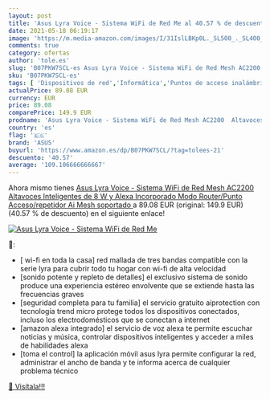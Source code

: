 ```yaml
---
layout: post
title: 'Asus Lyra Voice - Sistema WiFi de Red Me al 40.57 % de descuento'
date: 2021-05-18 06:19:17
image: 'https://m.media-amazon.com/images/I/31IslLBKp0L._SL500_._SL400_.jpg'
comments: true
category: ofertas
author: 'tole.es'
slug: 'B07PKW7SCL-es Asus Lyra Voice - Sistema WiFi de Red Mesh AC2200...'
sku: 'B07PKW7SCL-es'
tags: [ 'Dispositivos de red','Informática','Puntos de acceso inalámbrico','Routers','Sistemas WiFi Mesh','alexa','asus', ]
actualPrice: 89.08 EUR
currency: EUR
price: 89.08
comparePrice: 149.9 EUR
prodname: 'Asus Lyra Voice - Sistema WiFi de Red Mesh AC2200  Altavoces Inteligentes de 8 W y Alexa Incorporado  Modo Router/Punto Acceso/repetidor  Ai Mesh soportado '
country: 'es'
flag: '🇪🇸'
brand: 'ASUS'
buyurl: 'https://www.amazon.es/dp/B07PKW7SCL/?tag=tolees-21'
descuento: '40.57'
average: '109.106666666667'
---
```


Ahora mismo tienes [Asus Lyra Voice - Sistema WiFi de Red Mesh AC2200  Altavoces Inteligentes de 8 W y Alexa Incorporado  Modo Router/Punto Acceso/repetidor  Ai Mesh soportado ](https://www.amazon.es/dp/B07PKW7SCL/?tag=tolees-21) a 89.08 EUR (original: 149.9 EUR) (40.57 %  de descuento) en el siguiente enlace!

[![Asus Lyra Voice - Sistema WiFi de Red Me](https://m.media-amazon.com/images/I/31IslLBKp0L._SL500_._SL400_.jpg)](https://www.amazon.es/dp/B07PKW7SCL/?tag=tolees-21)

🔎:

- [ wi-fi en toda la casa] red mallada de tres bandas compatible con la serie lyra para cubrir todo tu hogar con wi-fi de alta velocidad
- [sonido potente y repleto de detalles] el exclusivo sistema de sonido produce una experiencia estéreo envolvente que se extiende hasta las frecuencias graves
- [seguridad completa para tu familia] el servicio gratuito aiprotection con tecnología trend micro protege todos los dispositivos conectados, incluso los electrodomésticos que se conectan a internet
- [amazon alexa integrado] el servicio de voz alexa te permite escuchar noticias y música, controlar dispositivos inteligentes y acceder a miles de habilidades alexa
- [toma el control] la aplicación móvil asus lyra permite configurar la red, administrar el ancho de banda y te informa acerca de cualquier problema técnico

[🛒 Visítala!!!](https://www.amazon.es/dp/B07PKW7SCL/?tag=tolees-21)
